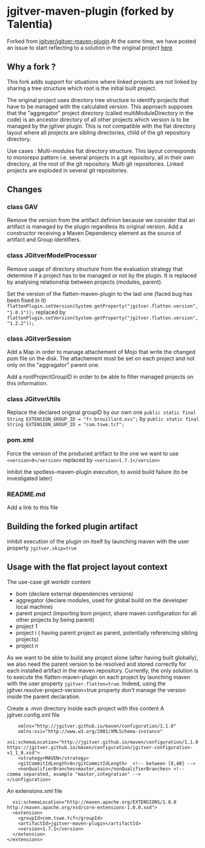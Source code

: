 # jgitver-maven-plugin (forked by Talentia)

Forked from [jgitver/jgitver-maven-plugin](https://github.com/jgitver/jgitver-maven-plugin)
At the same time, we have posted an issue to start reflecting to a solution in the original project [here](https://github.com/jgitver/jgitver-maven-plugin/issues/156)

## Why a fork ?
This fork adds support for situations where linked projects are not linked by sharing a tree structure which root is the initial built project.

The original project uses directory tree structure to identify projects that have to be managed with the calculated version.
This approach supposes that the "aggregator" project directory (called multiModuleDirectory in the code) is an ancestor directory of all other projects which version is to be managed by the jgitver plugin.
This is not compatible with the flat directory layout where all projects are sibling directories, child of the git repository directory.

Use cases :
Multi-modules flat directory structure. This layout corresponds to monorepo pattern i.e. several projects in a git repository, all in their own directory, at the root of the git repository.
Multi git repositories. Linked projects are exploded in several git repositories.


## Changes

### class GAV

Remove the version from the artifact definion because we consider that an artifact is managed by the plugin regardless its original version.
Add a constructor receiving a Maven Dependency element as the source of artifact and Group identifiers.

### class JGitverModelProcessor

Remove usage of directory structure from the evaluation strategy that determine if a project has to be managed or not by the plugin. It is replaced by analysing
relationship between projects (modules, parent).

Set the version of the flatten-maven-plugin to the last one (faced bug has been fixed in it)
`flattenPlugin.setVersion(System.getProperty("jgitver.flatten.version", "1.0.1"));`
replaced by
`flattenPlugin.setVersion(System.getProperty("jgitver.flatten.version", "1.2.2"));`

### class JGitverSession

Add a Map in order to manage attachement of Mojo that write the changed pom file on the disk. The attachement must be set on each project and not only on the "aggragator" parent one.

Add a rootProjectGroupID in order to be able to filter managed projects on this information.

### class JGitverUtils
Replace the declared original groupID by our own one
`public static final String EXTENSION_GROUP_ID = "fr.brouillard.oss";`
by
`public static final String EXTENSION_GROUP_ID = "com.tswe.tcf";`

### pom.xml
Force the version of the produced artifact to the one we want to use 
`<version>0</version>`
replaced by
`<version>1.7.1</version>`

Inhibit the spotless-maven-plugin execution, to avoid build failure (to be investigated later)

### README.md
Add a link to this file

## Building the forked plugin artifact
inhibit execution of the plugin on itself by launching maven with the user property `jgitver.skip=true`

## Usage with the flat project layout context
The use-case
git workdir content
- bom (declare external dependencies versions)
- aggregator (declare modules, used for global build on the developer local machine)
- parent project (importing bom project, share maven configuration for all other projects by being parent)
- project 1
- project i ( having parent project as parent, potentially referencing sibling projects)
- project n

As we want to be able to build any project alone (after having built globally), we also need the parent version to be resolved and stored correctly for each installed artifact in the maven repository.
Currently, the only solution is to execute the flatten-maven-plugin on each project by launching maven with the user property `jgitver.flatten=true`. Indeed, using the 
jgitver.resolve-project-version=true property don't manage the version inside the parent declaration.

Create a .mvn directory inside each project with this content
A jgitver.config.xml file
``` <configuration
	xmlns="http://jgitver.github.io/maven/configuration/1.1.0"
	xmlns:xsi="http://www.w3.org/2001/XMLSchema-instance"
	xsi:schemaLocation="http://jgitver.github.io/maven/configuration/1.1.0 https://jgitver.github.io/maven/configuration/jgitver-configuration-v1_1_0.xsd">
	<strategy>MAVEN</strategy>
	<gitCommitIdLength>8</gitCommitIdLength>  <!-- between [8,40] -->
	<nonQualifierBranches>master,main</nonQualifierBranches> <!-- comma separated, example "master,integration" -->
</configuration>
```
An extensions.xml file
```<extensions xmlns="http://maven.apache.org/EXTENSIONS/1.0.0" xmlns:xsi="http://www.w3.org/2001/XMLSchema-instance"
  xsi:schemaLocation="http://maven.apache.org/EXTENSIONS/1.0.0 http://maven.apache.org/xsd/core-extensions-1.0.0.xsd">
  <extension>
    <groupId>com.tswe.tcf</groupId>
    <artifactId>jgitver-maven-plugin</artifactId>
    <version>1.7.1</version>
  </extension>
</extensions>
```

